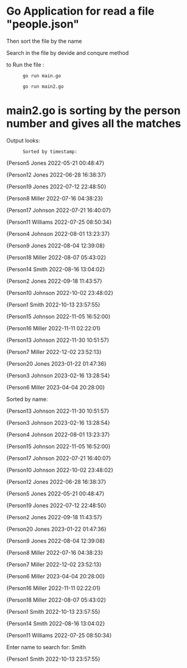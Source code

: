 # Go Application for read a file "people.json"

Then sort the file by the name 

Search in the file by devide and conqure method

to Run the file :

          go run main.go
          
          go run main2.go
          
# main2.go is sorting by the person number  and gives all the matches

Output looks:
          
          Sorted by timestamp:
{Person5 Jones 2022-05-21 00:48:47}

{Person12 Jones 2022-06-28 16:38:37}

{Person19 Jones 2022-07-12 22:48:50}

{Person8 Miller 2022-07-16 04:38:23}

{Person17 Johnson 2022-07-21 16:40:07}

{Person11 Williams 2022-07-25 08:50:34}

{Person4 Johnson 2022-08-01 13:23:37}

{Person9 Jones 2022-08-04 12:39:08}

{Person18 Miller 2022-08-07 05:43:02}

{Person14 Smith 2022-08-16 13:04:02}

{Person2 Jones 2022-09-18 11:43:57}

{Person10 Johnson 2022-10-02 23:48:02}

{Person1 Smith 2022-10-13 23:57:55}

{Person15 Johnson 2022-11-05 16:52:00}

{Person16 Miller 2022-11-11 02:22:01}

{Person13 Johnson 2022-11-30 10:51:57}

{Person7 Miller 2022-12-02 23:52:13}

{Person20 Jones 2023-01-22 01:47:36}

{Person3 Johnson 2023-02-16 13:28:54}

{Person6 Miller 2023-04-04 20:28:00}

Sorted by name:

{Person13 Johnson 2022-11-30 10:51:57}

{Person3 Johnson 2023-02-16 13:28:54}

{Person4 Johnson 2022-08-01 13:23:37}

{Person15 Johnson 2022-11-05 16:52:00}

{Person17 Johnson 2022-07-21 16:40:07}

{Person10 Johnson 2022-10-02 23:48:02}

{Person12 Jones 2022-06-28 16:38:37}

{Person5 Jones 2022-05-21 00:48:47}

{Person19 Jones 2022-07-12 22:48:50}

{Person2 Jones 2022-09-18 11:43:57}

{Person20 Jones 2023-01-22 01:47:36}

{Person9 Jones 2022-08-04 12:39:08}

{Person8 Miller 2022-07-16 04:38:23}

{Person7 Miller 2022-12-02 23:52:13}

{Person6 Miller 2023-04-04 20:28:00}

{Person16 Miller 2022-11-11 02:22:01}

{Person18 Miller 2022-08-07 05:43:02}

{Person1 Smith 2022-10-13 23:57:55}

{Person14 Smith 2022-08-16 13:04:02}

{Person11 Williams 2022-07-25 08:50:34}

Enter name to search for: Smith

{Person1 Smith 2022-10-13 23:57:55}
          

